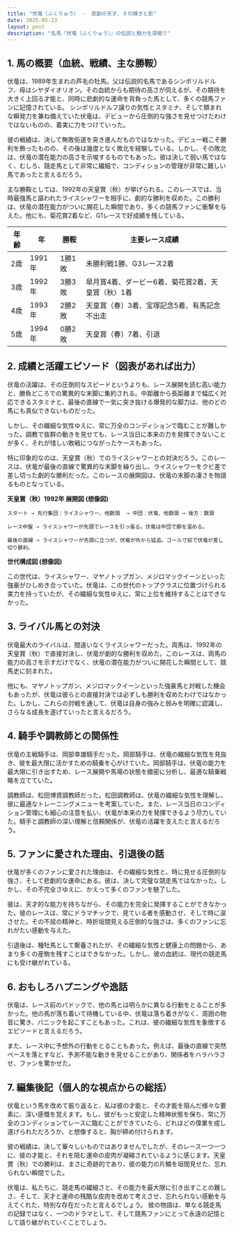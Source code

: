 ```yaml
---
title: "伏竜（ふくりゅう） -  悲劇の天才、その輝きと影"
date: 2025-05-23
layout: post
description: "名馬『伏竜（ふくりゅう）』の伝説と魅力を深堀り"
---
```


## 1. 馬の概要（血統、戦績、主な勝鞍）

伏竜は、1989年生まれの芦毛の牡馬。父は伝説的名馬であるシンボリルドルフ、母はシヤダイオリオン。その血統からも期待の高さが伺えるが、その期待を大きく上回る才能と、同時に悲劇的な運命を背負った馬として、多くの競馬ファンに記憶されている。  シンボリルドルフ譲りの気性とスタミナ、そして類まれな瞬発力を兼ね備えていた伏竜は、デビューから圧倒的な強さを見せつけたわけではないものの、着実に力をつけていった。

彼の戦績は、決して無敗街道を突き進んだものではなかった。デビュー戦こそ勝利を飾ったものの、その後は幾度となく敗北を経験している。しかし、その敗北は、伏竜の潜在能力の高さを示唆するものでもあった。彼は決して弱い馬ではなく、むしろ、競走馬として非常に繊細で、コンディションの管理が非常に難しい馬であったと言えるだろう。

主な勝鞍としては、1992年の天皇賞（秋）が挙げられる。このレースでは、当時最強馬と謳われたライスシャワーを相手に、劇的な勝利を収めた。この勝利は、伏竜の潜在能力がついに開花した瞬間であり、多くの競馬ファンに衝撃を与えた。他にも、菊花賞2着など、G1レースで好成績を残している。

| 年齢 | 年 | 勝鞍 | 主要レース成績 |
|---|---|---|---|
| 2歳 | 1991年 | 1勝1敗 |  未勝利戦1勝、G3レース2着 |
| 3歳 | 1992年 | 3勝3敗 |  皐月賞4着、ダービー6着、菊花賞2着、天皇賞（秋）1着 |
| 4歳 | 1993年 | 2勝2敗 |  天皇賞（春）3着、宝塚記念5着、有馬記念不出走 |
| 5歳 | 1994年 | 0勝2敗 |  天皇賞（春）7着、引退 |


## 2. 成績と活躍エピソード（図表があれば出力）

伏竜の活躍は、その圧倒的なスピードというよりも、レース展開を読む高い能力と、勝負どころでの驚異的な末脚に集約される。中距離から長距離まで幅広く対応できるスタミナと、最後の直線で一気に突き抜ける爆発的な脚力は、他のどの馬にも真似できないものだった。

しかし、その繊細な気性ゆえに、常に万全のコンディションで臨むことが難しかった。調教で抜群の動きを見せても、レース当日に本来の力を発揮できないことが多く、それが惜しい敗戦につながったケースもあった。

特に印象的なのは、天皇賞（秋）でのライスシャワーとの対決だろう。このレースは、伏竜が最後の直線で驚異的な末脚を繰り出し、ライスシャワーをクビ差で差し切った劇的な勝利だった。このレースの展開図は、伏竜の末脚の凄さを物語るものとなっている。

**天皇賞（秋）1992年 展開図 (想像図)**

```
スタート → 先行集団：ライスシャワー、他数頭  → 中団：伏竜、他数頭 → 後方：数頭

レース中盤 → ライスシャワーが先頭でレースを引っ張る。伏竜は中団で脚を溜める。

最後の直線 → ライスシャワーが先頭に立つが、伏竜が外から猛追。ゴール寸前で伏竜が差し切り勝利。
```

**世代構成図 (想像図)**

この世代は、ライスシャワー、マヤノトップガン、メジロマックイーンといった強豪がひしめき合っていた。伏竜は、この世代のトップクラスに位置づけられる実力を持っていたが、その繊細な気性ゆえに、常に上位を維持することはできなかった。


## 3. ライバル馬との対決

伏竜最大のライバルは、間違いなくライスシャワーだった。両馬は、1992年の天皇賞（秋）で直接対決し、伏竜が劇的な勝利を収めた。このレースは、両馬の能力の高さを示すだけでなく、伏竜の潜在能力がついに開花した瞬間として、競馬史に刻まれた。

他にも、マヤノトップガン、メジロマックイーンといった強豪馬と対戦した機会もあったが、伏竜は彼らとの直接対決では必ずしも勝利を収めたわけではなかった。しかし、これらの対戦を通して、伏竜は自身の強みと弱みを明確に認識し、さらなる成長を遂げていったと言えるだろう。


## 4. 騎手や調教師との関係性

伏竜の主戦騎手は、岡部幸雄騎手だった。岡部騎手は、伏竜の繊細な気性を見抜き、彼を最大限に活かすための騎乗を心がけていた。岡部騎手は、伏竜の能力を最大限に引き出すため、レース展開や馬場の状態を緻密に分析し、最適な騎乗戦略を立てていた。

調教師は、松田博資調教師だった。松田調教師は、伏竜の繊細な気性を理解し、彼に最適なトレーニングメニューを考案していた。また、レース当日のコンディション管理にも細心の注意を払い、伏竜が本来の力を発揮できるよう尽力していた。騎手と調教師の深い理解と信頼関係が、伏竜の活躍を支えたと言えるだろう。


## 5. ファンに愛された理由、引退後の話

伏竜が多くのファンに愛された理由は、その繊細な気性と、時に見せる圧倒的な強さ、そして悲劇的な運命にある。彼は、決して完璧な競走馬ではなかった。しかし、その不完全さゆえに、かえって多くのファンを魅了した。

彼は、天才的な能力を持ちながら、その能力を完全に発揮することができなかった。彼のレースは、常にドラマチックで、見ている者を感動させ、そして時に涙させた。その不屈の精神と、時折垣間見える圧倒的な強さは、多くのファンに忘れがたい感動を与えた。

引退後は、種牡馬として繋養されたが、その繊細な気性と健康上の問題から、あまり多くの産駒を残すことはできなかった。しかし、彼の血統は、現代の競走馬にも受け継がれている。


## 6. おもしろハプニングや逸話

伏竜は、レース前のパドックで、他の馬とは明らかに異なる行動をとることが多かった。他の馬が落ち着いて待機している中、伏竜は落ち着きがなく、周囲の物音に驚き、パニックを起こすこともあった。これは、彼の繊細な気性を象徴するエピソードと言えるだろう。

また、レース中に予想外の行動をとることもあった。例えば、最後の直線で突然ペースを落とすなど、予測不能な動きを見せることがあり、関係者をハラハラさせ、ファンを驚かせた。


## 7. 編集後記（個人的な視点からの総括）

伏竜という馬を改めて振り返ると、私は彼の才能と、その才能を阻んだ様々な要素に、深い感慨を覚えます。もし、彼がもっと安定した精神状態を保ち、常に万全のコンディションでレースに臨むことができていたら、どれほどの偉業を成し遂げられただろうか、と想像すると、胸が締め付けられます。

彼の戦績は、決して華々しいものではありませんでしたが、そのレース一つ一つに、彼の才能と、それを阻む運命の皮肉が凝縮されているように感じます。天皇賞（秋）での勝利は、まさに奇跡的であり、彼の能力の片鱗を垣間見せた、忘れられない瞬間でした。

伏竜は、私たちに、競走馬の繊細さと、その能力を最大限に引き出すことの難しさ、そして、天才と運命の残酷な皮肉を改めて考えさせ、忘れられない感動を与えてくれた、特別な存在だったと言えるでしょう。  彼の物語は、単なる競走馬の記録ではなく、一つのドラマとして、そして競馬ファンにとって永遠の記憶として語り継がれていくことでしょう。

